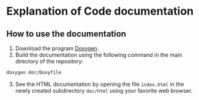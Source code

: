 # Explanation of Code documentation
## How to use the documentation
1) Download the program [Doxygen](https://www.doxygen.nl).
2) Build the documentation using the following command in the main directory of the repository:
```bash
doxygen doc/Doxyfile
```
3) See the HTML documentation by opening the file `index.html` in the newly created subdirectory `doc/html` using your favorite web browser.
